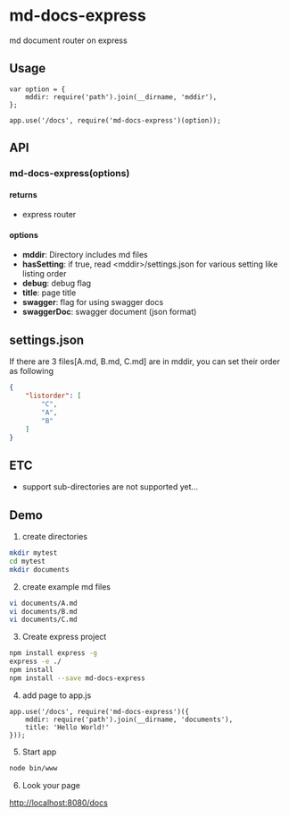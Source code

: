# md-docs-express
md document router on express

## Usage

```node
var option = {
    mddir: require('path').join(__dirname, 'mddir'),
};

app.use('/docs', require('md-docs-express')(option));
```

## API

### md-docs-express(options)

#### returns

- express router

#### options

- __mddir__: Directory includes md files
- __hasSetting__: if true, read \<mddir\>/settings.json for various setting like listing order
- __debug__: debug flag
- __title__: page title
- __swagger__: flag for using swagger docs
- __swaggerDoc__: swagger document (json format)

## settings.json

If there are 3 files[A.md, B.md, C.md] are in mddir, you can set their order as following

```json
{
    "listorder": [
        "C",
        "A",
        "B"
    ]
}
```

## ETC

- support sub-directories are not supported yet...

## Demo

1. create directories

```bash
mkdir mytest
cd mytest
mkdir documents
```

2. create example md files

```bash
vi documents/A.md
vi documents/B.md
vi documents/C.md
```

3. Create express project

```bash
npm install express -g
express -e ./
npm install
npm install --save md-docs-express
```

4. add page to app.js

```node
app.use('/docs', require('md-docs-express')({
    mddir: require('path').join(__dirname, 'documents'),
    title: 'Hello World!'
}));
```

5. Start app

```bash
node bin/www
```

6. Look your page

<http://localhost:8080/docs>